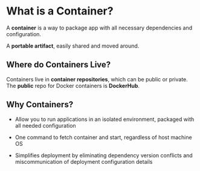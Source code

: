# What is a Container?

A **container** is a way to package app with all necessary dependencies and configuration.

A **portable artifact**, easily shared and moved around.

## Where do Containers Live?
Containers live in **container repositories**, which can be public or private. The **public** repo for Docker containers is **DockerHub**.

## Why Containers?
- Allow you to run applications in an isolated environment, packaged with all needed configuration

- One command to fetch container and start, regardless of host machine OS

- Simplifies deployment by eliminating dependency version conflicts and miscommunication of deployment configuration details
